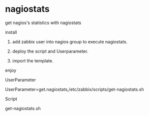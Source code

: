# nagiostats

get nagios's statistics with nagiostats

install

1. add zabbix user into nagios group to execute nagiostats.

2. deploy the script and Userparameter.

3. import the template.

enjoy

UserParameter

UserParameter=get.nagiostats,/etc/zabbix/scripts/get-nagiostats.sh

Script

get-nagiostats.sh
